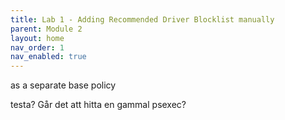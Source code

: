 ```yaml
---
title: Lab 1 - Adding Recommended Driver Blocklist manually
parent: Module 2
layout: home
nav_order: 1
nav_enabled: true
---
```


as a separate base policy

testa? Går det att hitta en gammal psexec?